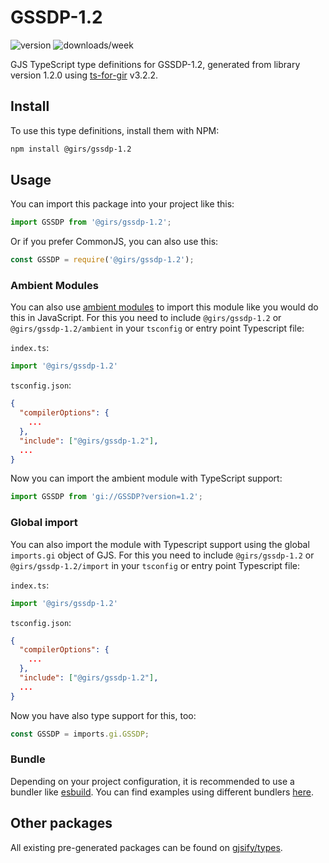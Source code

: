 
# GSSDP-1.2

![version](https://img.shields.io/npm/v/@girs/gssdp-1.2)
![downloads/week](https://img.shields.io/npm/dw/@girs/gssdp-1.2)


GJS TypeScript type definitions for GSSDP-1.2, generated from library version 1.2.0 using [ts-for-gir](https://github.com/gjsify/ts-for-gir) v3.2.2.


## Install

To use this type definitions, install them with NPM:
```bash
npm install @girs/gssdp-1.2
```

## Usage

You can import this package into your project like this:
```ts
import GSSDP from '@girs/gssdp-1.2';
```

Or if you prefer CommonJS, you can also use this:
```ts
const GSSDP = require('@girs/gssdp-1.2');
```

### Ambient Modules

You can also use [ambient modules](https://github.com/gjsify/ts-for-gir/tree/main/packages/cli#ambient-modules) to import this module like you would do this in JavaScript.
For this you need to include `@girs/gssdp-1.2` or `@girs/gssdp-1.2/ambient` in your `tsconfig` or entry point Typescript file:

`index.ts`:
```ts
import '@girs/gssdp-1.2'
```

`tsconfig.json`:
```json
{
  "compilerOptions": {
    ...
  },
  "include": ["@girs/gssdp-1.2"],
  ...
}
```

Now you can import the ambient module with TypeScript support: 

```ts
import GSSDP from 'gi://GSSDP?version=1.2';
```

### Global import

You can also import the module with Typescript support using the global `imports.gi` object of GJS.
For this you need to include `@girs/gssdp-1.2` or `@girs/gssdp-1.2/import` in your `tsconfig` or entry point Typescript file:

`index.ts`:
```ts
import '@girs/gssdp-1.2'
```

`tsconfig.json`:
```json
{
  "compilerOptions": {
    ...
  },
  "include": ["@girs/gssdp-1.2"],
  ...
}
```

Now you have also type support for this, too:

```ts
const GSSDP = imports.gi.GSSDP;
```

### Bundle

Depending on your project configuration, it is recommended to use a bundler like [esbuild](https://esbuild.github.io/). You can find examples using different bundlers [here](https://github.com/gjsify/ts-for-gir/tree/main/examples).

## Other packages

All existing pre-generated packages can be found on [gjsify/types](https://github.com/gjsify/types).

